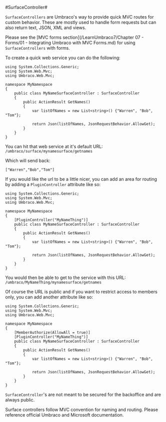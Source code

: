 #SurfaceController#

`SurfaceControllers` are Umbraco's way to provide quick MVC routes for custom behavior.  These are mostly used to handle form requests but can also return text, JSON, XML and views.

Please see the [MVC forms section](/LearnUmbraco7/Chapter 07 - Forms/01 - Integrating Umbraco with MVC Forms.md) for using `SurfaceControllers` with forms.

To create a quick web service you can do the following:

```
using System.Collections.Generic;
using System.Web.Mvc;
using Umbraco.Web.Mvc;

namespace MyNamespace
{
    public class MyNameSurfaceController : SurfaceController
    {
        public ActionResult GetNames()
        {
            var listOfNames = new List<string>() {"Warren", "Bob", "Tom"};

            return Json(listOfNames, JsonRequestBehavior.AllowGet);
        }
    }
}

```

You can hit that web service at it's default URL: `/umbraco/surface/mynamesurface/getnames`

Which will send back:
```
["Warren","Bob","Tom"]
```

If you would like the url to be a little nicer, you can add an area for routing by adding a `PluginController` attribute like so:

```
using System.Collections.Generic;
using System.Web.Mvc;
using Umbraco.Web.Mvc;

namespace MyNamespace
{
    [PluginController("MyNameThing")]
    public class MyNameSurfaceController : SurfaceController
    {
        public ActionResult GetNames()
        {
            var listOfNames = new List<string>() {"Warren", "Bob", "Tom"};

            return Json(listOfNames, JsonRequestBehavior.AllowGet);
        }
    }
}
```

You would then be able to get to the service with this URL: `/umbraco/MyNameThing/mynamesurface/getnames`

Of course the URL is public and if you want to restrict access to members only, you can add another attribute like so:

```
using System.Collections.Generic;
using System.Web.Mvc;
using Umbraco.Web.Mvc;

namespace MyNamespace
{
    [MemberAuthorize(AllowAll = true)]
    [PluginController("MyNameThing")]
    public class MyNameSurfaceController : SurfaceController
    {
        public ActionResult GetNames()
        {
            var listOfNames = new List<string>() {"Warren", "Bob", "Tom"};

            return Json(listOfNames, JsonRequestBehavior.AllowGet);
        }
    }
}
```

`SurfaceController`'s are not meant to be secured for the backoffice and are always public.

Surface controllers follow MVC convention for naming and routing.  Please reference official Umbraco and Microsoft documentation.
